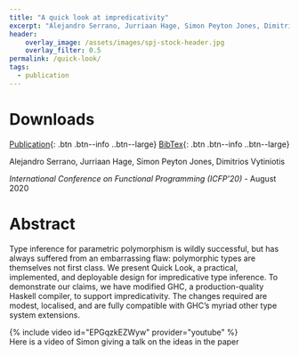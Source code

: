 ```yaml
---
title: "A quick look at impredicativity"
excerpt: "Alejandro Serrano, Jurriaan Hage, Simon Peyton Jones, Dimitrios Vytiniotis"
header:
    overlay_image: /assets/images/spj-stock-header.jpg 
    overlay_filter: 0.5
permalink: /quick-look/
tags: 
  - publication 
---
```

# Downloads
<!-- this H1 (denoted by the single octothorpe before the word 'Downloads') should remain unchanged. --> 
[Publication](/assets/pdf.pdf){: .btn .btn--info ..btn--large}
[BibTex](/assets/bibtex/bibfile.bib){: .btn .btn--info ..btn--large}
<!-- Both "publication" and "Bibtext" should remain unchanged. The links, however, should be adjusted... --> 

Alejandro Serrano, Jurriaan Hage, Simon Peyton Jones, Dimitrios Vytiniotis

_International Conference on Functional Programming (ICFP'20)_ - August 2020

# Abstract
Type inference for parametric polymorphism is wildly successful, but has always suffered from an embarrassing flaw: polymorphic types are themselves not first class. We present Quick Look, a practical, implemented, and deployable design for impredicative type inference. To demonstrate our claims, we have modified GHC, a production-quality Haskell compiler, to support impredicativity.  The changes required are modest, localised, and are fully compatible with GHC’s myriad other type system extensions.

{% include video id="EPGqzkEZWyw" provider="youtube" %}  
Here is a video of Simon giving a talk on the ideas in the paper



